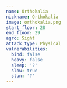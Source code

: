 ```yaml
---
name: Orthokalia
nickname: Orthokalia
image: orthokalia.png
start_floor: 28
end_floor: 29
agro: Sight
attack_type: Physical
vulnerabilities:
  bind: false
  heavy: false
  sleep: '?'
  slow: true
  stun: '?'
---
```

